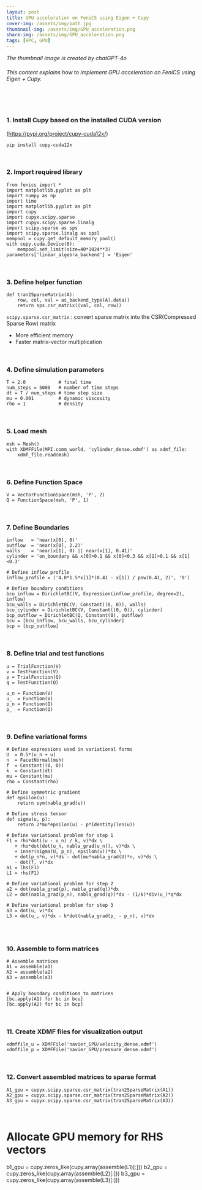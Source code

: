 ```yaml
---
layout: post
title: GPU acceleration on FeniCS using Eigen + Cupy
cover-img: /assets/img/path.jpg
thumbnail-img: /assets/img/GPU_acceleration.png
share-img: /assets/img/GPU_acceleration.png
tags: [HPC, GPU]
---
```


_The thumbnail image is created by chatGPT-4o_
###### This content explains how to implement GPU acceleration on FeniCS using Eigen + Cupy.
<br/>

<br/>


### 1. Install Cupy based on the installed CUDA version
(<https://pypi.org/project/cupy-cuda12x/>)

```
pip install cupy-cuda12x
```

<br/>


### 2. Import required library

```
from fenics import * 
import matplotlib.pyplot as plt 
import numpy as np 
import time
import matplotlib.pyplot as plt
import cupy
import cupyx.scipy.sparse
import cupyx.scipy.sparse.linalg
import scipy.sparse as sps
import scipy.sparse.linalg as spsl
mempool = cupy.get_default_memory_pool()
with cupy.cuda.Device(0):
    mempool.set_limit(size=40*1024**3)
parameters['linear_algebra_backend'] = 'Eigen'
```

<br/>


### 3. Define helper function

```
def tran2SparseMatrix(A):
    row, col, val = as_backend_type(A).data()
    return sps.csr_matrix((val, col, row))
```

``` scipy.sparse.csr_matrix ``` : convert sparse matrix into the CSR(Compressed Sparse Row) matrix 
- More efficient memory
- Faster matrix-vector multiplication

<br/>


### 4. Define simulation parameters

```
T = 2.0            # final time
num_steps = 5000   # number of time steps
dt = T / num_steps # time step size
mu = 0.001         # dynamic viscosity
rho = 1            # density
```

<br/>

### 5. Load mesh

```
msh = Mesh()
with XDMFFile(MPI.comm_world, 'cylinder_dense.xdmf') as xdmf_file:
    xdmf_file.read(msh)
```

<br/>


### 6. Define Function Space

```
V = VectorFunctionSpace(msh, 'P', 2)
Q = FunctionSpace(msh, 'P', 1)
```

<br/>

### 7. Define Boundaries

```
inflow   = 'near(x[0], 0)'
outflow  = 'near(x[0], 2.2)'
walls    = 'near(x[1], 0) || near(x[1], 0.41)'
cylinder = 'on_boundary && x[0]>0.1 && x[0]<0.3 && x[1]>0.1 && x[1]<0.3'

# Define inflow profile
inflow_profile = ('4.0*1.5*x[1]*(0.41 - x[1]) / pow(0.41, 2)', '0')

# Define boundary conditions
bcu_inflow = DirichletBC(V, Expression(inflow_profile, degree=2), inflow)
bcu_walls = DirichletBC(V, Constant((0, 0)), walls)
bcu_cylinder = DirichletBC(V, Constant((0, 0)), cylinder)
bcp_outflow = DirichletBC(Q, Constant(0), outflow)
bcu = [bcu_inflow, bcu_walls, bcu_cylinder]
bcp = [bcp_outflow]
```

<br/>

### 8. Define trial and test functions

```
u = TrialFunction(V)
v = TestFunction(V)
p = TrialFunction(Q)
q = TestFunction(Q)

u_n = Function(V)
u_  = Function(V)
p_n = Function(Q)
p_  = Function(Q)
```

<br/>


### 9. Define variational forms

```
# Define expressions used in variational forms
U  = 0.5*(u_n + u)
n  = FacetNormal(msh)
f  = Constant((0, 0))
k  = Constant(dt)
mu = Constant(mu)
rho = Constant(rho)

# Define symmetric gradient
def epsilon(u):
    return sym(nabla_grad(u))

# Define stress tensor
def sigma(u, p):
    return 2*mu*epsilon(u) - p*Identity(len(u))

# Define variational problem for step 1
F1 = rho*dot((u - u_n) / k, v)*dx \
   + rho*dot(dot(u_n, nabla_grad(u_n)), v)*dx \
   + inner(sigma(U, p_n), epsilon(v))*dx \
   + dot(p_n*n, v)*ds - dot(mu*nabla_grad(U)*n, v)*ds \
   - dot(f, v)*dx
a1 = lhs(F1)
L1 = rhs(F1)

# Define variational problem for step 2
a2 = dot(nabla_grad(p), nabla_grad(q))*dx
L2 = dot(nabla_grad(p_n), nabla_grad(q))*dx - (1/k)*div(u_)*q*dx

# Define variational problem for step 3
a3 = dot(u, v)*dx
L3 = dot(u_, v)*dx - k*dot(nabla_grad(p_ - p_n), v)*dx


```

<br/>


### 10. Assemble to form matrices

```
# Assemble matrices
A1 = assemble(a1)
A2 = assemble(a2)
A3 = assemble(a3)


# Apply boundary conditions to matrices
[bc.apply(A1) for bc in bcu]
[bc.apply(A2) for bc in bcp]
```

<br/>

### 11. Create XDMF files for visualization output

```
xdmffile_u = XDMFFile('navier_GPU/velocity_dense.xdmf')
xdmffile_p = XDMFFile('navier_GPU/pressure_dense.xdmf')
```

<br/>


### 12. Convert assembled matrices to sparse format

```
A1_gpu = cupyx.scipy.sparse.csr_matrix(tran2SparseMatrix(A1))
A2_gpu = cupyx.scipy.sparse.csr_matrix(tran2SparseMatrix(A2))
A3_gpu = cupyx.scipy.sparse.csr_matrix(tran2SparseMatrix(A3))
```



<br/>

# Allocate GPU memory for RHS vectors
b1_gpu = cupy.zeros_like(cupy.array(assemble(L1)[:]))
b2_gpu = cupy.zeros_like(cupy.array(assemble(L2)[:]))
b3_gpu = cupy.zeros_like(cupy.array(assemble(L3)[:]))

